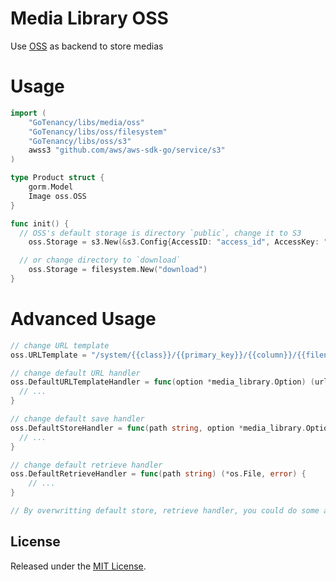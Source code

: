 # Media Library OSS

Use [OSS](https://GoTenancy/libs/oss) as backend to store medias

# Usage

```go
import (
	"GoTenancy/libs/media/oss"
	"GoTenancy/libs/oss/filesystem"
	"GoTenancy/libs/oss/s3"
	awss3 "github.com/aws/aws-sdk-go/service/s3"
)

type Product struct {
	gorm.Model
	Image oss.OSS
}

func init() {
  // OSS's default storage is directory `public`, change it to S3
	oss.Storage = s3.New(&s3.Config{AccessID: "access_id", AccessKey: "access_key", Region: "region", Bucket: "bucket", Endpoint: "cdn.getqor.com", ACL: awss3.BucketCannedACLPublicRead})

  // or change directory to `download`
	oss.Storage = filesystem.New("download")
}
```

# Advanced Usage

```go
// change URL template
oss.URLTemplate = "/system/{{class}}/{{primary_key}}/{{column}}/{{filename_with_hash}}"

// change default URL handler
oss.DefaultURLTemplateHandler = func(option *media_library.Option) (url string) {
  // ...
}

// change default save handler
oss.DefaultStoreHandler = func(path string, option *media_library.Option, reader io.Reader) error {
  // ...
}

// change default retrieve handler
oss.DefaultRetrieveHandler = func(path string) (*os.File, error) {
	// ...
}

// By overwritting default store, retrieve handler, you could do some advanced tasks, like use private mode when store sensitive data to S3, public read mode for other files
```

## License

Released under the [MIT License](http://opensource.org/licenses/MIT).
